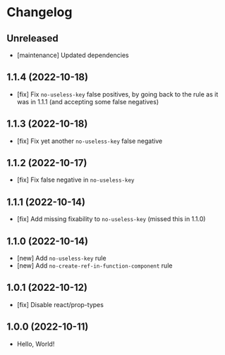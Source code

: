 # Changelog

## Unreleased

- [maintenance] Updated dependencies

## 1.1.4 (2022-10-18)

- [fix] Fix `no-useless-key` false positives, by going back to the rule as it was in 1.1.1 (and accepting some false negatives)

## 1.1.3 (2022-10-18)

- [fix] Fix yet another `no-useless-key` false  negative

## 1.1.2 (2022-10-17)

- [fix] Fix false negative in `no-useless-key`

## 1.1.1 (2022-10-14)

- [fix] Add missing fixability to `no-useless-key` (missed this in 1.1.0)

## 1.1.0 (2022-10-14)

- [new] Add `no-useless-key` rule
- [new] Add `no-create-ref-in-function-component` rule

## 1.0.1 (2022-10-12)

- [fix] Disable react/prop-types

## 1.0.0 (2022-10-11)

- Hello, World!
